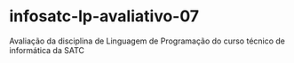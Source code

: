 # infosatc-lp-avaliativo-07
Avaliação  da disciplina de Linguagem de Programação do curso técnico de informática da SATC
